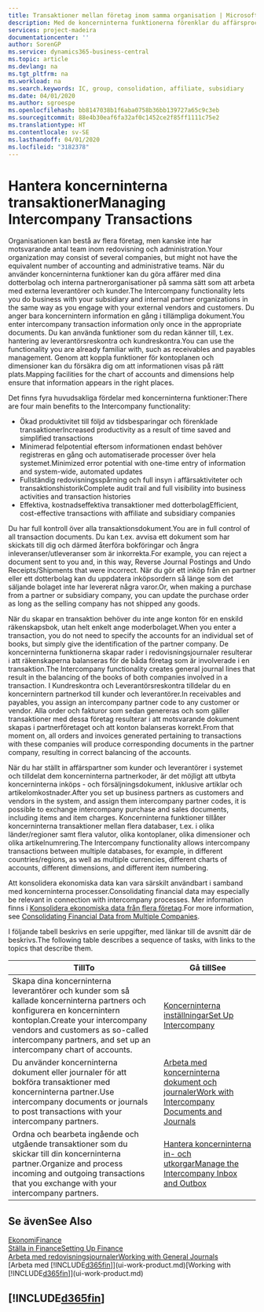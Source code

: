 ```yaml
---
title: Transaktioner mellan företag inom samma organisation | Microsoft Docs
description: Med de koncerninterna funktionerna förenklar du affärsprocesser och transaktioner mellan företag inom samma organisation.
services: project-madeira
documentationcenter: ''
author: SorenGP
ms.service: dynamics365-business-central
ms.topic: article
ms.devlang: na
ms.tgt_pltfrm: na
ms.workload: na
ms.search.keywords: IC, group, consolidation, affiliate, subsidiary
ms.date: 04/01/2020
ms.author: sgroespe
ms.openlocfilehash: bb8147038b1f6aba0758b36bb139727a65c9c3eb
ms.sourcegitcommit: 88e4b30eaf6fa32af0c1452ce2f85ff1111c75e2
ms.translationtype: HT
ms.contentlocale: sv-SE
ms.lasthandoff: 04/01/2020
ms.locfileid: "3182378"
---
```

# <a name="managing-intercompany-transactions"></a><span data-ttu-id="71eb9-103">Hantera koncerninterna transaktioner</span><span class="sxs-lookup"><span data-stu-id="71eb9-103">Managing Intercompany Transactions</span></span>
<span data-ttu-id="71eb9-104">Organisationen kan bestå av flera företag, men kanske inte har motsvarande antal team inom redovisning och administration.</span><span class="sxs-lookup"><span data-stu-id="71eb9-104">Your organization may consist of several companies, but might not have the equivalent number of accounting and administrative teams.</span></span> <span data-ttu-id="71eb9-105">När du använder koncerninterna funktioner kan du göra affärer med dina dotterbolag och interna partnerorganisationer på samma sätt som att arbeta med externa leverantörer och kunder.</span><span class="sxs-lookup"><span data-stu-id="71eb9-105">The Intercompany functionality lets you do business with your subsidiary and internal partner organizations in the same way as you engage with your external vendors and customers.</span></span> <span data-ttu-id="71eb9-106">Du anger bara koncernintern information en gång i tillämpliga dokument.</span><span class="sxs-lookup"><span data-stu-id="71eb9-106">You enter intercompany transaction information only once in the appropriate documents.</span></span> <span data-ttu-id="71eb9-107">Du kan använda funktioner som du redan känner till, t.ex. hantering av leverantörsreskontra och kundreskontra.</span><span class="sxs-lookup"><span data-stu-id="71eb9-107">You can use the functionality you are already familiar with, such as receivables and payables management.</span></span> <span data-ttu-id="71eb9-108">Genom att koppla funktioner för kontoplanen och dimensioner kan du försäkra dig om att informationen visas på rätt plats.</span><span class="sxs-lookup"><span data-stu-id="71eb9-108">Mapping facilities for the chart of accounts and dimensions help ensure that information appears in the right places.</span></span>  

<span data-ttu-id="71eb9-109">Det finns fyra huvudsakliga fördelar med koncerninterna funktioner:</span><span class="sxs-lookup"><span data-stu-id="71eb9-109">There are four main benefits to the Intercompany functionality:</span></span>  

- <span data-ttu-id="71eb9-110">Ökad produktivitet till följd av tidsbesparingar och förenklade transaktioner</span><span class="sxs-lookup"><span data-stu-id="71eb9-110">Increased productivity as a result of time saved and simplified transactions</span></span>  
- <span data-ttu-id="71eb9-111">Minimerad felpotential eftersom informationen endast behöver registreras en gång och automatiserade processer över hela systemet.</span><span class="sxs-lookup"><span data-stu-id="71eb9-111">Minimized error potential with one-time entry of information and system-wide, automated updates</span></span>  
- <span data-ttu-id="71eb9-112">Fullständig redovisningsspårning och full insyn i affärsaktiviteter och transaktionshistorik</span><span class="sxs-lookup"><span data-stu-id="71eb9-112">Complete audit trail and full visibility into business activities and transaction histories</span></span>  
- <span data-ttu-id="71eb9-113">Effektiva, kostnadseffektiva transaktioner med dotterbolag</span><span class="sxs-lookup"><span data-stu-id="71eb9-113">Efficient, cost-effective transactions with affiliate and subsidiary companies</span></span>  

<span data-ttu-id="71eb9-114">Du har full kontroll över alla transaktionsdokument.</span><span class="sxs-lookup"><span data-stu-id="71eb9-114">You are in full control of all transaction documents.</span></span> <span data-ttu-id="71eb9-115">Du kan t.ex. avvisa ett dokument som har skickats till dig och därmed återföra bokföringar och ångra inleveranser/utleveranser som är inkorrekta.</span><span class="sxs-lookup"><span data-stu-id="71eb9-115">For example, you can reject a document sent to you and, in this way, Reverse Journal Postings and Undo Receipts/Shipments that were incorrect.</span></span> <span data-ttu-id="71eb9-116">När du gör ett inköp från en partner eller ett dotterbolag kan du uppdatera inköpsordern så länge som det säljande bolaget inte har levererat några varor.</span><span class="sxs-lookup"><span data-stu-id="71eb9-116">Or, when making a purchase from a partner or subsidiary company, you can update the purchase order as long as the selling company has not shipped any goods.</span></span>  

<span data-ttu-id="71eb9-117">När du skapar en transaktion behöver du inte ange konton för en enskild räkenskapsbok, utan helt enkelt ange moderbolaget.</span><span class="sxs-lookup"><span data-stu-id="71eb9-117">When you enter a transaction, you do not need to specify the accounts for an individual set of books, but simply give the identification of the partner company.</span></span> <span data-ttu-id="71eb9-118">De koncerninterna funktionerna skapar rader i redovisningsjournaler resulterar i att räkenskaperna balanseras för de båda företag som är involverade i en transaktion.</span><span class="sxs-lookup"><span data-stu-id="71eb9-118">The Intercompany functionality creates general journal lines that result in the balancing of the books of both companies involved in a transaction.</span></span> <span data-ttu-id="71eb9-119">I Kundreskontra och Leverantörsreskontra tilldelar du en koncernintern partnerkod till kunder och leverantörer.</span><span class="sxs-lookup"><span data-stu-id="71eb9-119">In receivables and payables, you assign an intercompany partner code to any customer or vendor.</span></span> <span data-ttu-id="71eb9-120">Alla order och fakturor som sedan genereras och som gäller transaktioner med dessa företag resulterar i att motsvarande dokument skapas i partnerföretaget och att konton balanseras korrekt.</span><span class="sxs-lookup"><span data-stu-id="71eb9-120">From that moment on, all orders and invoices generated pertaining to transactions with these companies will produce corresponding documents in the partner company, resulting in correct balancing of the accounts.</span></span>  

 <span data-ttu-id="71eb9-121">När du har ställt in affärspartner som kunder och leverantörer i systemet och tilldelat dem koncerninterna partnerkoder, är det möjligt att utbyta koncerninterna inköps - och försäljningsdokument, inklusive artiklar och artikelomkostnader.</span><span class="sxs-lookup"><span data-stu-id="71eb9-121">After you set up business partners as customers and vendors in the system, and assign them intercompany partner codes, it is possible to exchange intercompany purchase and sales documents, including items and item charges.</span></span> <span data-ttu-id="71eb9-122">Koncerninterna funktioner tillåter koncerninterna transaktioner mellan flera databaser, t.ex. i olika länder/regioner samt flera valutor, olika kontoplaner, olika dimensioner och olika artikelnumrering.</span><span class="sxs-lookup"><span data-stu-id="71eb9-122">The Intercompany functionality allows intercompany transactions between multiple databases, for example, in different countries/regions, as well as multiple currencies, different charts of accounts, different dimensions, and different item numbering.</span></span>  

<span data-ttu-id="71eb9-123">Att konsolidera ekonomiska data kan vara särskilt användbart i samband med koncerninterna processer.</span><span class="sxs-lookup"><span data-stu-id="71eb9-123">Consolidating financial data may especially be relevant in connection with intercompany processes.</span></span> <span data-ttu-id="71eb9-124">Mer information finns i [Konsolidera ekonomiska data från flera företag](finance-consolidated-company-reporting.md).</span><span class="sxs-lookup"><span data-stu-id="71eb9-124">For more information, see [Consolidating Financial Data from Multiple Companies](finance-consolidated-company-reporting.md).</span></span>

<span data-ttu-id="71eb9-125">I följande tabell beskrivs en serie uppgifter, med länkar till de avsnitt där de beskrivs.</span><span class="sxs-lookup"><span data-stu-id="71eb9-125">The following table describes a sequence of tasks, with links to the topics that describe them.</span></span>

 |<span data-ttu-id="71eb9-126">Till</span><span class="sxs-lookup"><span data-stu-id="71eb9-126">To</span></span> |<span data-ttu-id="71eb9-127">Gå till</span><span class="sxs-lookup"><span data-stu-id="71eb9-127">See</span></span>|
 |---|---|
 |<span data-ttu-id="71eb9-128">Skapa dina koncerninterna leverantörer och kunder som så kallade koncerninterna partners och konfigurera en koncernintern kontoplan.</span><span class="sxs-lookup"><span data-stu-id="71eb9-128">Create your intercompany vendors and customers as so-called intercompany partners, and set up an intercompany chart of accounts.</span></span>|[<span data-ttu-id="71eb9-129">Koncerninterna inställningar</span><span class="sxs-lookup"><span data-stu-id="71eb9-129">Set Up Intercompany</span></span>](intercompany-how-setup.md)|
 |<span data-ttu-id="71eb9-130">Du använder koncerninterna dokument eller journaler för att bokföra transaktioner med koncerninterna partner.</span><span class="sxs-lookup"><span data-stu-id="71eb9-130">Use intercompany documents or journals to post transactions with your intercompany partners.</span></span>|[<span data-ttu-id="71eb9-131">Arbeta med koncerninterna dokument och journaler</span><span class="sxs-lookup"><span data-stu-id="71eb9-131">Work with Intercompany Documents and Journals</span></span>](intercompany-how-work-documents-journals.md)|
 |<span data-ttu-id="71eb9-132">Ordna och bearbeta ingående och utgående transaktioner som du skickar till din koncerninterna partner.</span><span class="sxs-lookup"><span data-stu-id="71eb9-132">Organize and process incoming and outgoing transactions that you exchange with your intercompany partners.</span></span>|[<span data-ttu-id="71eb9-133">Hantera koncerninterna in- och utkorgar</span><span class="sxs-lookup"><span data-stu-id="71eb9-133">Manage the Intercompany Inbox and Outbox</span></span>](intercompany-how-manage-intercompany-inbox.md)|

## <a name="see-also"></a><span data-ttu-id="71eb9-134">Se även</span><span class="sxs-lookup"><span data-stu-id="71eb9-134">See Also</span></span>
[<span data-ttu-id="71eb9-135">Ekonomi</span><span class="sxs-lookup"><span data-stu-id="71eb9-135">Finance</span></span>](finance.md)  
[<span data-ttu-id="71eb9-136">Ställa in Finance</span><span class="sxs-lookup"><span data-stu-id="71eb9-136">Setting Up Finance</span></span>](finance-setup-finance.md)  
[<span data-ttu-id="71eb9-137">Arbeta med redovisningsjournaler</span><span class="sxs-lookup"><span data-stu-id="71eb9-137">Working with General Journals</span></span>](ui-work-general-journals.md)  
<span data-ttu-id="71eb9-138">[Arbeta med [!INCLUDE[d365fin](includes/d365fin_md.md)]](ui-work-product.md)</span><span class="sxs-lookup"><span data-stu-id="71eb9-138">[Working with [!INCLUDE[d365fin](includes/d365fin_md.md)]](ui-work-product.md)</span></span>

## [!INCLUDE[d365fin](includes/free_trial_md.md)]  
